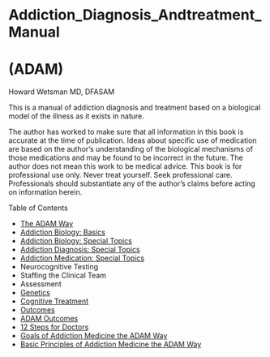 <p align="center"><h1>Addiction_Diagnosis_Andtreatment_Manual</h1>
<h1>(ADAM)</h1>
Howard Wetsman MD, DFASAM</p>



This is a manual of addiction diagnosis and treatment based on a biological model of the illness as it exists in nature.

The author has worked to make sure that all information in this book is accurate at the time of publication. Ideas about specific use of medication are based on the author’s understanding of the biological mechanisms of those medications and may be found to be incorrect in the future. The author does not mean this work to be medical advice. This book is for professional use only. Never treat yourself. Seek professional care. Professionals should substantiate any of the author’s claims before acting on information herein.

Table of Contents
- [The ADAM Way](./Part_One_The_ADAM_Way.md)
- [Addiction Biology: Basics](./Part_Two_Biology_Basics.md)
- [Addiction Biology: Special Topics](./Part_Three_Special_Topics_In_Biology.md)
- [Addiction Diagnosis: Special Topics](./Part_Four_Special_Topics_Diagnosis.md)
- [Addiction Medication: Special Topics](./Part_Five_Special_Topics_Medications.md)
- Neurocognitive Testing
- Staffing the Clinical Team
- Assessment
- [Genetics](./Part_Nine_Genetics.md)
- [Cognitive Treatment](./Part_Ten_Cognitive_Treatment.md)
- [Outcomes](./Outcomes.md)
- [ADAM Outcomes](./Part_Twelve_ADAM_Outcomes.md)
- [12 Steps for Doctors](./Part_Thirteen_12_Steps_For_Doctors.md)
- [Goals of Addiction Medicine the ADAM Way](./Goals.md)
- [Basic Principles of Addiction Medicine the ADAM Way](./Basic_Prinicples.md)
